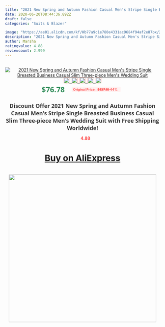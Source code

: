 ```yaml
---
title: "2021 New Spring and Autumn Fashion Casual Men's Stripe Single Breasted Business Casual Slim Three-piece Men's Wedding Suit"
date: 2020-06-20T08:44:36.892Z
draft: false
categories: "Suits & Blazer"

image: "https://ae01.alicdn.com/kf/Hb77a9c1e780e4331ac9684f94af2e87bx/2021-New-Spring-and-Autumn-Fashion-Casual-Men-s-Stripe-Single-Breasted-Business-Casual-Slim-Three.jpg"
description: "2021 New Spring and Autumn Fashion Casual Men's Stripe Single Breasted Business Casual Slim Three-piece Men's Wedding Suit"
author: Marsha
ratingvalue: 4.88
reviewcount: 2.999
---
```

<br>
<div style="text-align: center;">
<a href="https://s.click.aliexpress.com/e/_9RUzrR" target="_blank" rel="nofollow noopener noreferrer"><img alt="2021 New Spring and Autumn Fashion Casual Men's Stripe Single Breasted Business Casual Slim Three-piece Men's Wedding Suit" class="magnifier-image" src="https://ae01.alicdn.com/kf/Hb77a9c1e780e4331ac9684f94af2e87bx/2021-New-Spring-and-Autumn-Fashion-Casual-Men-s-Stripe-Single-Breasted-Business-Casual-Slim-Three.jpg_640x640.jpg">
<br>
<img style="border:1px solid salmon" src="https://ae01.alicdn.com/kf/Hb77a9c1e780e4331ac9684f94af2e87bx/2021-New-Spring-and-Autumn-Fashion-Casual-Men-s-Stripe-Single-Breasted-Business-Casual-Slim-Three.jpg_120x120.jpg">&nbsp;&nbsp;<img style="border:1px solid salmon" src="https://ae01.alicdn.com/kf/Hc9f86857383f4a2c97af420dc48405a9Q/2021-New-Spring-and-Autumn-Fashion-Casual-Men-s-Stripe-Single-Breasted-Business-Casual-Slim-Three.jpg_120x120.jpg">&nbsp;&nbsp;<img style="border:1px solid salmon" src="https://ae01.alicdn.com/kf/Ha83fd097afb244bbb9aae250887005ees/2021-New-Spring-and-Autumn-Fashion-Casual-Men-s-Stripe-Single-Breasted-Business-Casual-Slim-Three.jpg_120x120.jpg">&nbsp;&nbsp;<img style="border:1px solid salmon" src="https://ae01.alicdn.com/kf/H22874f6be8094e9aa688e9957b1c2fe41/2021-New-Spring-and-Autumn-Fashion-Casual-Men-s-Stripe-Single-Breasted-Business-Casual-Slim-Three.jpg_120x120.jpg">&nbsp;&nbsp;<img style="border:1px solid salmon" src="https://ae01.alicdn.com/kf/H3cd357f2498b4803b8f5a3974e490fe01/2021-New-Spring-and-Autumn-Fashion-Casual-Men-s-Stripe-Single-Breasted-Business-Casual-Slim-Three.jpg_120x120.jpg"></a></div><br0>
<div style="text-align: center;"><span style="background-color: white; border: 0px; box-sizing: border-box; color: seagreen; display: inline-block; font-family: &quot;open sans&quot; , &quot;arial&quot; , &quot;helvetica&quot; , sans-serif , &quot;heiti&quot;; font-size: 24px; font-stretch: inherit; font-weight: 700; line-height: inherit; margin: 0px 10px 0px 0px; padding: 0px; vertical-align: middle;">$76.78 </span>
<span style="background: rgb(255 , 241 , 241); border-radius: 3px; border: 0px; box-sizing: border-box; color: #ff4747; display: inline-block; font-family: inherit; font-size: 12px; font-stretch: inherit; font-style: inherit; font-variant: inherit; font-weight: 600; line-height: inherit; margin: 0px; padding: 2px 5px; transform: scale(0.9); vertical-align: middle;">Original Price : <b style="text-decoration: line-through;">$137.10 </b> 44%&nbsp;&nbsp;</span></div>
<h1 style="color: #333333; display: inline-block; font-family: &quot;open sans&quot; , &quot;arial&quot; , &quot;helvetica&quot; , sans-serif , &quot;heiti&quot;; font-size: 18px; font-stretch: inherit; font-weight: 700; text-align: center;">Discount Offer 2021 New Spring and Autumn Fashion Casual Men's Stripe Single Breasted Business Casual Slim Three-piece Men's Wedding Suit with Free Shipping Worldwide!</h1>
<div style="color: #ff4747; text-align: center;">
<img src="https://4.bp.blogspot.com/-M0ZcTcb-5uY/XleCXlxnR4I/AAAAAAAAAEc/OrjgMkXV1oMQFaCRZj5HQwOCBcu3w1FegCPcBGAYYCw/s1600/star.png" style="height: 15px;">&nbsp;<b>4.88</b></div>
<div class="button_cont" align="center"><a class="buynow_a" href="https://s.click.aliexpress.com/e/_9RUzrR" target="_blank" rel="nofollow noopener noreferrer"><H1>Buy on AliExpress</H1></a></div><br>
<div class="separator" style="clear: both; text-align: center;">
<img src="https://lh3.googleusercontent.com/-pTy5HemUv9M/XlePHvY0dAI/AAAAAAAAAE4/0nX5iRUoIWY8eMW9Dpxeirr157OZliDIgCLcBGAsYHQ/s1600/badge.gif" width="480">
</div>
